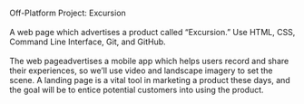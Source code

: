 <br>
Off-Platform Project: Excursion
</br>
<br>
A web page which advertises a product called “Excursion.” Use HTML, CSS, Command Line Interface, Git, and GitHub. 
</br>
<br>
The web pageadvertises a mobile app which helps users record and share their experiences, so we’ll use video and landscape imagery to set the scene. A landing page is a vital tool in marketing a product these days, and the goal will be to entice potential customers into using the product.
</br>
